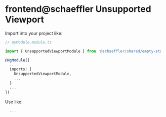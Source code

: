# frontend@schaeffler Unsupported Viewport

Import into your project like:

```typescript
// myModule.module.ts

import { UnsupportedViewportModule } from '@schaeffler/shared/empty-states';

@NgModule({
  ...
  imports: [
    UnsupportedViewportModule,
    ...
  ]
  ...
})
```

Use like:

```typescript
  ...
```


